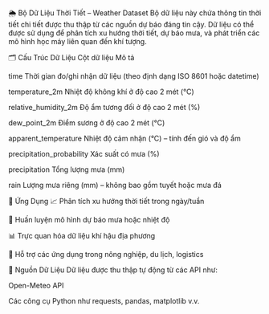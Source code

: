 🌦️ Bộ Dữ Liệu Thời Tiết – Weather Dataset
Bộ dữ liệu này chứa thông tin thời tiết chi tiết được thu thập từ các nguồn dự báo đáng tin cậy. Dữ liệu có thể được sử dụng để phân tích xu hướng thời tiết, dự báo mưa, và phát triển các mô hình học máy liên quan đến khí tượng.

🗂️ Cấu Trúc Dữ Liệu
Cột dữ liệu	Mô tả

time	Thời gian đo/ghi nhận dữ liệu (theo định dạng ISO 8601 hoặc datetime)

temperature_2m	Nhiệt độ không khí ở độ cao 2 mét (°C)

relative_humidity_2m	Độ ẩm tương đối ở độ cao 2 mét (%)

dew_point_2m	Điểm sương ở độ cao 2 mét (°C)

apparent_temperature	Nhiệt độ cảm nhận (°C) – tính đến gió và độ ẩm

precipitation_probability	Xác suất có mưa (%)

precipitation	Tổng lượng mưa (mm)

rain	Lượng mưa riêng (mm) – không bao gồm tuyết hoặc mưa đá

📌 Ứng Dụng
📈 Phân tích xu hướng thời tiết trong ngày/tuần

🤖 Huấn luyện mô hình dự báo mưa hoặc nhiệt độ

📊 Trực quan hóa dữ liệu khí hậu địa phương

🌱 Hỗ trợ các ứng dụng trong nông nghiệp, du lịch, logistics

🔗 Nguồn Dữ Liệu
Dữ liệu được thu thập tự động từ các API như:

Open-Meteo API

Các công cụ Python như requests, pandas, matplotlib v.v.
